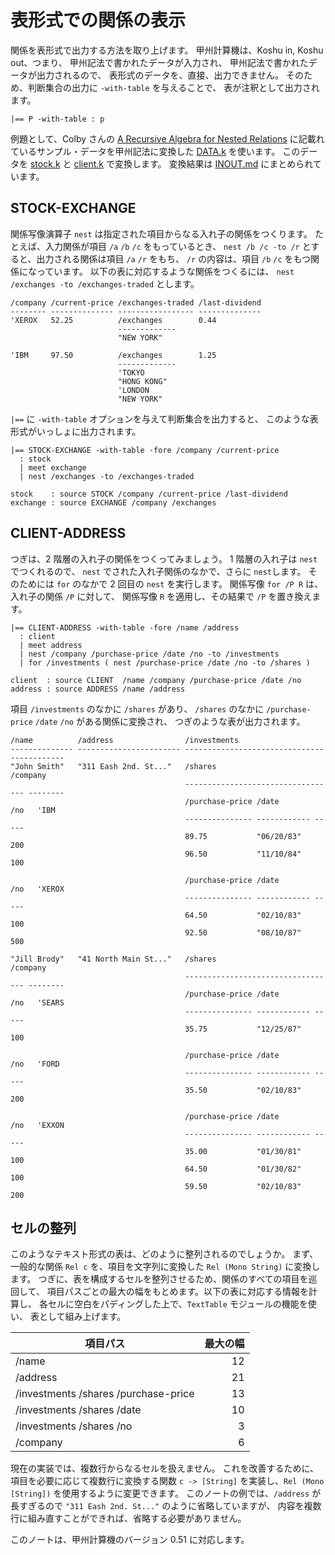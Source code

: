 # 表形式での関係の表示



関係を表形式で出力する方法を取り上げます。
甲州計算機は、Koshu in, Koshu out、つまり、
甲州記法で書かれたデータが入力され、
甲州記法で書かれたデータが出力されるので、
表形式のデータを、直接、出力できません。
そのため、判断集合の出力に `-with-table` を与えることで、
表が注釈として出力されます。

```
|== P -with-table : p
```

例題として、Colby さんの [A Recursive Algebra for Nested Relations]
に記載れているサンプル・データを甲州記法に変換した [DATA.k] を使います。
このデータを [stock.k] と [client.k] で変換します。
変換結果は [INOUT.md] にまとめられています。


STOCK-EXCHANGE
------------------------------------------------------------------

関係写像演算子 `nest` は指定された項目からなる入れ子の関係をつくります。
たとえば、入力関係が項目 `/a` `/b` `/c` をもっているとき、
`nest /b /c -to /r` とすると、出力される関係は項目 `/a` `/r` をもち、
`/r` の内容は、項目 `/b` `/c` をもつ関係になっています。
以下の表に対応するような関係をつくるには、
`nest /exchanges -to /exchanges-traded` とします。

```
/company /current-price /exchanges-traded /last-dividend
-------- -------------- ----------------- --------------
'XEROX   52.25          /exchanges        0.44
                        -------------
                        "NEW YORK"

'IBM     97.50          /exchanges        1.25
                        -------------
                        'TOKYO
                        "HONG KONG"
                        'LONDON
                        "NEW YORK"
```

`|==` に `-with-table` オプションを与えて判断集合を出力すると、
このような表形式がいっしょに出力されます。

```
|== STOCK-EXCHANGE -with-table -fore /company /current-price
  : stock
  | meet exchange
  | nest /exchanges -to /exchanges-traded

stock    : source STOCK /company /current-price /last-dividend
exchange : source EXCHANGE /company /exchanges
```


CLIENT-ADDRESS
------------------------------------------------------------------

つぎは、2 階層の入れ子の関係をつくってみましょう。
1 階層の入れ子は `nest` でつくれるので、
`nest` でされた入れ子関係のなかで、さらに `nest`します。
そのためには `for` のなかで 2 回目の `nest` を実行します。
関係写像 `for /P R` は、入れ子の関係 `/P` に対して、
関係写像 `R` を適用し、その結果で `/P` を置き換えます。

```
|== CLIENT-ADDRESS -with-table -fore /name /address
  : client
  | meet address
  | nest /company /purchase-price /date /no -to /investments
  | for /investments ( nest /purchase-price /date /no -to /shares )

client  : source CLIENT  /name /company /purchase-price /date /no
address : source ADDRESS /name /address
```

項目 `/investments` のなかに `/shares` があり、
`/shares` のなかに `/purchase-price` `/date` `/no`
がある関係に変換され、
つぎのような表が出力されます。

```
/name          /address                /investments
-------------- ----------------------- -------------------------------------------
"John Smith"   "311 Eash 2nd. St..."   /shares                            /company
                                       ---------------------------------- --------
                                       /purchase-price /date        /no   'IBM
                                       --------------- ------------ -----
                                       89.75           "06/20/83"   200
                                       96.50           "11/10/84"   100

                                       /purchase-price /date        /no   'XEROX
                                       --------------- ------------ -----
                                       64.50           "02/10/83"   100
                                       92.50           "08/10/87"   500

"Jill Brody"   "41 North Main St..."   /shares                            /company
                                       ---------------------------------- --------
                                       /purchase-price /date        /no   'SEARS
                                       --------------- ------------ -----
                                       35.75           "12/25/87"   100

                                       /purchase-price /date        /no   'FORD
                                       --------------- ------------ -----
                                       35.50           "02/10/83"   200

                                       /purchase-price /date        /no   'EXXON
                                       --------------- ------------ -----
                                       35.00           "01/30/81"   100
                                       64.50           "01/30/82"   100
                                       59.50           "02/10/83"   200
```


セルの整列
------------------------------------------------------------------

このようなテキスト形式の表は、どのように整列されるのでしょうか。
まず、一般的な関係 `Rel c` を、項目を文字列に変換した
`Rel (Mono String)` に変換します。
つぎに、表を構成するセルを整列させるため、関係のすべての項目を巡回して、
項目パスごとの最大の幅をもとめます。以下の表に対応する情報を計算し、
各セルに空白をパディングした上で、`TextTable` モジュールの機能を使い、
表として組み上げます。

| 項目パス                             | 最大の幅 |
|--------------------------------------|---------:|
| /name                                | 12       |
| /address                             | 21       |
| /investments /shares /purchase-price | 13       |
| /investments /shares /date           | 10       |
| /investments /shares /no             | 3        |
| /company                             | 6        |

現在の実装では、複数行からなるセルを扱えません。
これを改善するために、項目を必要に応じて複数行に変換する関数
`c -> [String]` を実装し、`Rel (Mono [String])`
を使用するように変更できます。
このノートの例では、`/address` が長すぎるので
`"311 Eash 2nd. St..."` のように省略していますが、
内容を複数行に組み直すことができれば、省略する必要がありません。

このノートは、甲州計算機のバージョン 0.51 に対応します。



[INOUT.md]: INOUT.md
[DATA.k]:   DATA.k
[client.k]: client.k
[stock.k]:  stock.k
[A Recursive Algebra for Nested Relations]: http://www.google.co.jp/search?q=a-recursive-algebra-for-nested-relations

